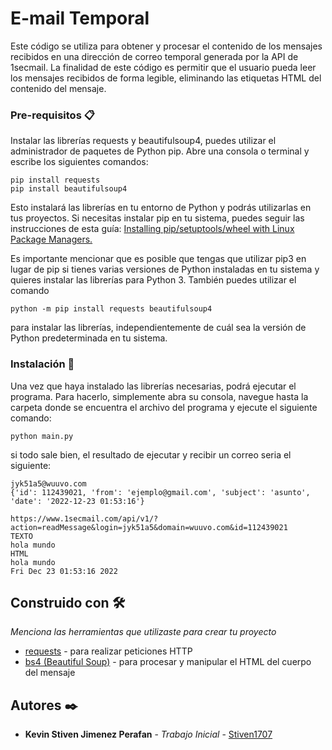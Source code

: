 # E-mail Temporal 
Este código se utiliza para obtener y procesar el contenido de los mensajes recibidos en una dirección de correo temporal generada por la API de 1secmail. 
La finalidad de este código es permitir que el usuario pueda leer los mensajes recibidos de forma legible, eliminando las etiquetas HTML del contenido del mensaje.

### Pre-requisitos 📋

Instalar las librerías requests y beautifulsoup4, puedes utilizar el administrador de paquetes de Python pip. Abre una consola o terminal y escribe los siguientes comandos:
```
pip install requests
pip install beautifulsoup4
```
Esto instalará las librerías en tu entorno de Python y podrás utilizarlas en tus proyectos. Si necesitas instalar pip en tu sistema, puedes seguir las instrucciones de esta guía: [Installing pip/setuptools/wheel with Linux Package Managers.](https://packaging.python.org/en/latest/guides/installing-using-linux-tools/#installing-pip-setuptools-wheel-with-linux-package-managers)

Es importante mencionar que es posible que tengas que utilizar pip3 en lugar de pip si tienes varias versiones de Python instaladas en tu sistema y quieres instalar las librerías para Python 3. También puedes utilizar el comando
```
python -m pip install requests beautifulsoup4
```
para instalar las librerías, independientemente de cuál sea la versión de Python predeterminada en tu sistema.
### Instalación 🔧

Una vez que haya instalado las librerías necesarias, podrá ejecutar el programa. Para hacerlo, simplemente abra su consola, navegue hasta la carpeta donde se encuentra el archivo del programa y ejecute el siguiente comando:
```
python main.py
```
si todo sale bien, el resultado de ejecutar y recibir un correo seria el siguiente:
```
jyk51a5@wuuvo.com
{'id': 112439021, 'from': 'ejemplo@gmail.com', 'subject': 'asunto', 'date': '2022-12-23 01:53:16'}

https://www.1secmail.com/api/v1/?action=readMessage&login=jyk51a5&domain=wuuvo.com&id=112439021
TEXTO
hola mundo
HTML
hola mundo
Fri Dec 23 01:53:16 2022

```

## Construido con 🛠️

_Menciona las herramientas que utilizaste para crear tu proyecto_
* [requests](https://requests.readthedocs.io/en/latest/) - para realizar peticiones HTTP
* [bs4 (Beautiful Soup)](https://pypi.org/project/beautifulsoup4/) - para procesar y manipular el HTML del cuerpo del mensaje

## Autores ✒️

* **Kevin Stiven Jimenez Perafan** - *Trabajo Inicial* - [Stiven1707](https://github.com/Stiven1707)

